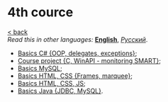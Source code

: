 # 4th cource
[&lt; back](../../../)  
*Read this in other languages:* **[English](README.en.md)**, *[Русский](README.md)*.

* [Basics C# {OOP, delegates, exceptions}](c_sharp%20(basics)/);
* [Course project {C, WinAPI - monitoring SMART}](courseproject%20(WinAPI)/);
* [Basics MySQL](db%20(mysql)/);
* [Basics HTML, CSS {Frames, marquee}](html_css%20(basics)/);
* [Basics HTML, CSS, JS](html_css_js%20(basics)/);
* [Basics Java {JDBC, MySQL}](java%20(basics)/).
